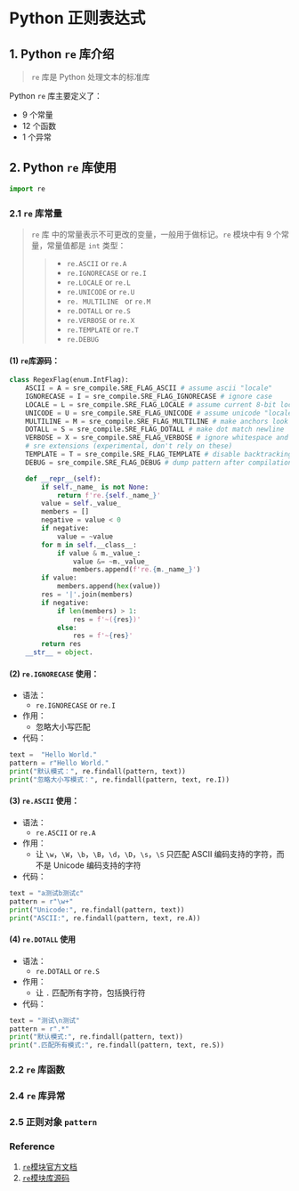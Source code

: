 # Python 正则表达式

## 1. Python `re` 库介绍

> `re` 库是 Python 处理文本的标准库

Python `re` 库主要定义了：

* 9 个常量
* 12 个函数
* 1 个异常

## 2. Python `re` 库使用

```python
import re
```

### 2.1 `re` 库常量

> `re` 库 中的常量表示不可更改的变量，一般用于做标记。`re` 模块中有 9 个常量，常量值都是 `int` 类型：
> > * `re.ASCII` or `re.A`
> > * `re.IGNORECASE` or `re.I`
> > * `re.LOCALE` or `re.L`
> > * `re.UNICODE` or `re.U`
> > * `re. MULTILINE ` or `re.M`
> > * `re.DOTALL` or `re.S`
> > * `re.VERBOSE` or `re.X`
> > * `re.TEMPLATE` or `re.T`
> > * `re.DEBUG`

#### (1) `re`库源码：

```python
class RegexFlag(enum.IntFlag):
    ASCII = A = sre_compile.SRE_FLAG_ASCII # assume ascii "locale"
    IGNORECASE = I = sre_compile.SRE_FLAG_IGNORECASE # ignore case
    LOCALE = L = sre_compile.SRE_FLAG_LOCALE # assume current 8-bit locale
    UNICODE = U = sre_compile.SRE_FLAG_UNICODE # assume unicode "locale"
    MULTILINE = M = sre_compile.SRE_FLAG_MULTILINE # make anchors look for newline
    DOTALL = S = sre_compile.SRE_FLAG_DOTALL # make dot match newline
    VERBOSE = X = sre_compile.SRE_FLAG_VERBOSE # ignore whitespace and comments
    # sre extensions (experimental, don't rely on these)
    TEMPLATE = T = sre_compile.SRE_FLAG_TEMPLATE # disable backtracking
    DEBUG = sre_compile.SRE_FLAG_DEBUG # dump pattern after compilation

    def __repr__(self):
        if self._name_ is not None:
            return f're.{self._name_}'
        value = self._value_
        members = []
        negative = value < 0
        if negative:
            value = ~value
        for m in self.__class__:
            if value & m._value_:
                value &= ~m._value_
                members.append(f're.{m._name_}')
        if value:
            members.append(hex(value))
        res = '|'.join(members)
        if negative:
            if len(members) > 1:
                res = f'~({res})'
            else:
                res = f'~{res}'
        return res
    __str__ = object.
```

#### (2) `re.IGNORECASE` 使用：

* 语法：
    - `re.IGNORECASE` or `re.I`
* 作用：
    - 忽略大小写匹配
* 代码：

```python
text =  "Hello World."
pattern = r"Hello World."
print("默认模式：", re.findall(pattern, text))
print("忽略大小写模式：", re.findall(pattern, text, re.I))
```


#### (3) `re.ASCII` 使用：

* 语法：
     - `re.ASCII` or `re.A`
* 作用：
    - 让 `\w`，`\W`，`\b`，`\B`，`\d`，`\D`，`\s`，`\S` 只匹配 ASCII 编码支持的字符，而不是 Unicode 编码支持的字符
* 代码：

```python
text = "a测试b测试c"
pattern = r"\w+"
print("Unicode:", re.findall(pattern, text))
print("ASCII:", re.findall(pattern, text, re.A))
```

#### (4) `re.DOTALL` 使用

* 语法：
    - `re.DOTALL` or `re.S`
* 作用：
    - 让 `.` 匹配所有字符，包括换行符 
* 代码：

```python
text = "测试\n测试"
pattern = r".*"
print("默认模式:", re.findall(pattern, text))
print(".匹配所有模式:", re.findall(pattern, text, re.S))
```

### 2.2 `re` 库函数

 


### 2.4 `re` 库异常



### 2.5 正则对象 `pattern`







### Reference

1. [`re`模块官方文档](https://docs.python.org/zh-cn/3.8/library/re.html)
2. [`re`模块库源码](https://github.com/python/cpython/blob/3.8/Lib/re.py
)